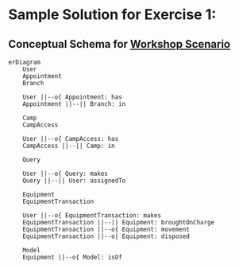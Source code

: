 # Sample Solution for Exercise 1:

## Conceptual Schema for [Workshop Scenario](../Workshop-Scenario.md)

```mermaid
erDiagram
    User
    Appointment
    Branch

    User ||--o{ Appointment: has
    Appointment ||--|| Branch: in

    Camp
    CampAccess

    User ||--o{ CampAccess: has
    CampAccess ||--|| Camp: in

    Query

    User ||--o{ Query: makes
    Query ||--|| User: assignedTo

    Equipment
    EquipmentTransaction

    User ||--o{ EquipmentTransaction: makes
    EquipmentTransaction ||--|| Equipment: broughtOnCharge
    EquipmentTransaction ||--o{ Equipment: movement
    EquipmentTransaction ||--o| Equipment: disposed

    Model
    Equipment ||--o{ Model: isOf
```
